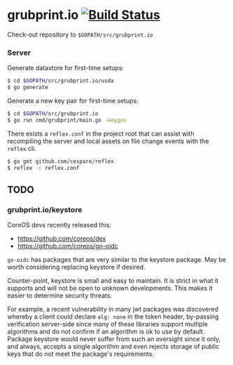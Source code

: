 # grubprint.io [![Build Status](https://drone.dasa.cc/api/badges/dskinner/grubprint/status.svg)](https://drone.dasa.cc/dskinner/grubprint)

Check-out repository to `$GOPATH/src/grubprint.io`

### Server

Generate datastore for first-time setups:

```bash
$ cd $GOPATH/src/grubprint.io/usda
$ go generate
```

Generate a new key pair for first-time setups:

```bash
$ cd $GOPATH/src/grubprint.io
$ go run cmd/grubprint/main.go -keygen
```

There exists a `reflex.conf` in the project root that can assist with recompiling the server and
local assets on file change events with the `reflex` cli.

```bash
$ go get github.com/cespare/reflex
$ reflex -c reflex.conf
```

## TODO

### grubprint.io/keystore

CoreOS devs recently released this:

* https://github.com/coreos/dex
* https://github.com/coreos/go-oidc

`go-oidc` has packages that are very similar to the keystore package. May be worth
considering replacing keystore if desired.

Counter-point, keystore is small and easy to maintain. It is strict in what it supports
and will not be open to unknown developments. This makes it easier to determine security
threats.

For example, a recent vulnerability in many jwt packages was discovered whereby
a client could declare `alg: none` in the token header, by-passing verification server-side
since many of these libraries support multiple algorithms and do not confirm if an algorithm
is ok to use by default. Package keystore would never suffer from such an oversight since
it only, and always, accepts a single algorithm and even rejects storage of public keys that
do not meet the package's requirements.

